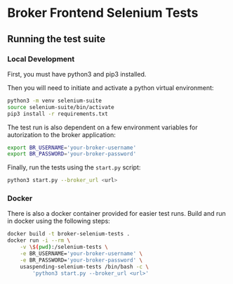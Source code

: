 # Broker Frontend Selenium Tests

## Running the test suite

### Local Development

First, you must have python3 and pip3 installed.

Then you will need to initiate and activate a python virtual environment:

```sh
python3 -m venv selenium-suite
source selenium-suite/bin/activate
pip3 install -r requirements.txt
```

The test run is also dependent on a few environment variables for autorization to the broker application:

```sh
export BR_USERNAME='your-broker-username'
export BR_PASSWORD='your-broker-password'
```

Finally, run the tests using the `start.py` script:

```sh
python3 start.py --broker_url <url>
```

### Docker

There is also a docker container provided for easier test runs. Build and run in docker using the following steps:

```sh
docker build -t broker-selenium-tests .
docker run -i --rm \
    -v \$(pwd):/selenium-tests \
    -e BR_USERNAME='your-broker-username' \
    -e BR_PASSWORD='your-broker-password' \
    usaspending-selenium-tests /bin/bash -c \
        'python3 start.py --broker_url <url>'
```
